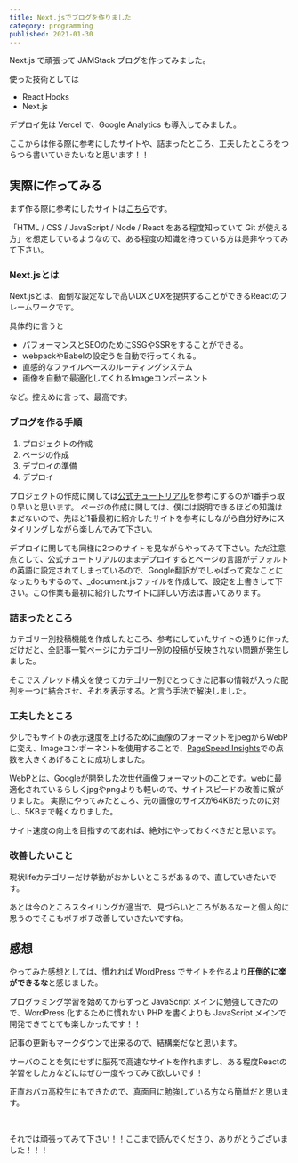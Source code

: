 ```yaml
---
title: Next.jsでブログを作りました
category: programming
published: 2021-01-30
---
```


Next.js で頑張って JAMStack ブログを作ってみました。

使った技術としては

- React Hooks
- Next.js

デプロイ先は Vercel で、Google Analytics も導入してみました。

ここからは作る際に参考にしたサイトや、詰まったところ、工夫したところをつらつら書いていきたいなと思います！！

## 実際に作ってみる

まず作る際に参考にしたサイトは[こちら](https://gotohayato.com/content/517/)です。

「HTML / CSS / JavaScript / Node / React をある程度知っていて Git が使える方」を想定しているようなので、ある程度の知識を持っている方は是非やってみて下さい。

### Next.jsとは

Next.jsとは、面倒な設定なしで高いDXとUXを提供することができるReactのフレームワークです。

具体的に言うと
- パフォーマンスとSEOのためにSSGやSSRをすることができる。
- webpackやBabelの設定うを自動で行ってくれる。
- 直感的なファイルベースのルーティングシステム
- 画像を自動で最適化してくれるImageコンポーネント

など。控えめに言って、最高です。

### ブログを作る手順

1. プロジェクトの作成
2. ページの作成
3. デプロイの準備
4. デプロイ

プロジェクトの作成に関しては[公式チュートリアル](https://nextjs.org/learn/basics/create-nextjs-app/setup)を参考にするのが1番手っ取り早いと思います。
ページの作成に関しては、僕には説明できるほどの知識はまだないので、先ほど1番最初に紹介したサイトを参考にしながら自分好みにスタイリングしながら楽しんでみて下さい。

デプロイに関しても同様に2つのサイトを見ながらやってみて下さい。ただ注意点として、公式チュートリアルのままデプロイするとページの言語がデフォルトの英語に設定されてしまっているので、Google翻訳がでしゃばって変なことになったりもするので、_document.jsファイルを作成して、設定を上書きして下さい。この作業も最初に紹介したサイトに詳しい方法は書いてあります。

### 詰まったところ

カテゴリー別投稿機能を作成したところ、参考にしていたサイトの通りに作っただけだと、全記事一覧ページにカテゴリー別の投稿が反映されない問題が発生しました。

そこでスプレッド構文を使ってカテゴリー別でとってきた記事の情報が入った配列を一つに結合させ、それを表示する。と言う手法で解決しました。

### 工夫したところ

少しでもサイトの表示速度を上げるために画像のフォーマットをjpegからWebPに変え、Imageコンポーネントを使用することで、[PageSpeed Insights](https://developers.google.com/speed/pagespeed/insights/)での点数を大きくあげることに成功しました。

WebPとは、Googleが開発した次世代画像フォーマットのことです。webに最適化されているらしくjpgやpngよりも軽いので、サイトスピードの改善に繋がりました。
実際にやってみたところ、元の画像のサイズが64KBだったのに対し、5KBまで軽くなりました。

サイト速度の向上を目指すのであれば、絶対にやっておくべきだと思います。

### 改善したいこと
現状lifeカテゴリーだけ挙動がおかしいところがあるので、直していきたいです。

あとは今のところスタイリングが適当で、見づらいところがあるなーと個人的に思うのでそこもボチボチ改善していきたいですね。

## 感想

やってみた感想としては、慣れれば WordPress でサイトを作るより**圧倒的に楽ができるな**と感じました。

プログラミング学習を始めてからずっと JavaScript メインに勉強してきたので、WordPress 化するために慣れない PHP を書くよりも JavaScript メインで開発できてとても楽しかったです！！

記事の更新もマークダウンで出来るので、結構楽だなと思います。

サーバのことを気にせずに脳死で高速なサイトを作れますし、ある程度Reactの学習をした方などにはぜひ一度やってみて欲しいです！

正直おバカ高校生にもできたので、真面目に勉強している方なら簡単だと思います。

<br>

それでは頑張ってみて下さい！！ここまで読んでくださり、ありがとうございました！！！